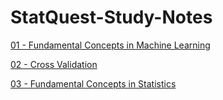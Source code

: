# StatQuest-Study-Notes

[01 - Fundamental Concepts in Machine Learning](https://github.com/yangshiteng/StatQuest-Study-Notes/blob/main/01%20-%20Fundamental%20Concepts%20in%20Machine%20Learning.md)

[02 - Cross Validation](https://github.com/yangshiteng/StatQuest-Study-Notes/blob/main/02%20-%20Cross%20Validation.md)

[03 - Fundamental Concepts in Statistics](https://github.com/yangshiteng/StatQuest-Study-Notes/blob/main/03%20-%20Fundamental%20Concepts%20in%20Statistics.md)
